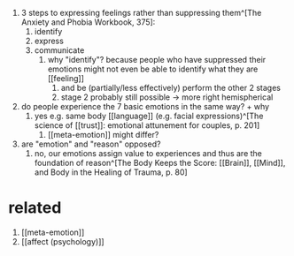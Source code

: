 1. 3 steps to expressing feelings rather than suppressing them^[The Anxiety and Phobia Workbook, 375]:
	1. identify
	2. express
	3. communicate
		1. why "identify"? because people who have suppressed their emotions might not even be able to identify what they are [[feeling]]
			1. and be (partially/less effectively) perform the other 2 stages
			2. stage 2 probably still possible → more right hemispherical
2. do people experience the 7 basic emotions in the same way? + why
	1. yes e.g. same body [[language]] (e.g. facial expressions)^[The science of [[trust]]: emotional attunement for couples, p. 201]
		1. [[meta-emotion]] might differ?
3. are "emotion" and "reason" opposed?
	1. no, our emotions assign value to experiences and thus are the foundation of reason^[The Body Keeps the Score: [[Brain]], [[Mind]], and Body in the Healing of Trauma, p. 80]

# related
1. [[meta-emotion]]
2. [[affect (psychology)]]
